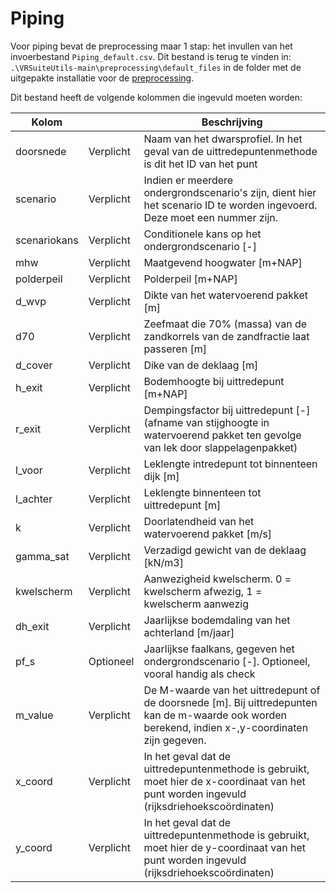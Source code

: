 # Piping

Voor piping bevat de preprocessing maar 1 stap: het invullen van het invoerbestand `Piping_default.csv`. Dit bestand is terug te vinden in: ```.\VRSuiteUtils-main\preprocessing\default_files``` in de folder met de uitgepakte installatie voor de [preprocessing](..\Installaties\VRUtils.md).

Dit bestand heeft de volgende kolommen die ingevuld moeten worden:

| Kolom       	 | 	         | Beschrijving                                                                                                                                                                                 	                                        |
|----------|-----------|---------------------------------------------------------------------------------------------------------------------------------------------------------------------------------------------------------------------------------------|
| doorsnede | Verplicht 	 | Naam van het dwarsprofiel. In het geval van de uittredepuntenmethode is dit het ID van het punt                                                                                                                                     	 |
| scenario | Verplicht 	 | Indien er meerdere ondergrondscenario's zijn, dient hier het scenario ID te worden ingevoerd. Deze moet een nummer zijn.                                                                                                              |
| scenariokans | Verplicht | Conditionele kans op het ondergrondscenario [-]                                                                                                                                                                                       |
| mhw      | Verplicht 	 | Maatgevend hoogwater [m+NAP]                                                                                                                                                                                                          |
| polderpeil | Verplicht 	 | Polderpeil [m+NAP]                                                                                                                                                                                                                    |
| d_wvp    | Verplicht 	 | Dikte van het watervoerend pakket [m]	                                                                                                                                                                                                |
| d70      | Verplicht 	 | Zeefmaat die 70% (massa) van de zandkorrels van de zandfractie laat passeren [m]	                                                                                                                                                     |
| d_cover 	 | Verplicht 	 | Dike van de deklaag [m]                                                                                                                                                                                                               |
| h_exit 	 |  Verplicht 	 | Bodemhoogte bij uittredepunt [m+NAP]	                                                                                                                                                                                                 |
| r_exit   | Verplicht 	 | Dempingsfactor bij uittredepunt [-] (afname van stijghoogte in watervoerend pakket ten gevolge van lek door slappelagenpakket)	                                                                                                       |
| l_voor  	 | Verplicht 	 | Leklengte intredepunt tot binnenteen dijk [m]                                                                                                                                                                                         |
| l_achter | Verplicht | Leklengte binnenteen tot uittredepunt [m]	                                                                                                                                                                                            |
| k  	     | Verplicht 	 | Doorlatendheid van het watervoerend pakket [m/s]	                                                                                                                                                                                     |
| gamma_sat | Verplicht 	 | Verzadigd gewicht van de deklaag [kN/m3]	                                                                                                                                                                                             |
| kwelscherm | Verplicht 	 | Aanwezigheid kwelscherm. 0 = kwelscherm afwezig, 1 = kwelscherm aanwezig	                                                                                                                                                             |
| dh_exit 	 | Verplicht 	 | Jaarlijkse bodemdaling van het achterland [m/jaar]	                                                                                                                                                                                   |
| pf_s 	   |  Optioneel | Jaarlijkse faalkans, gegeven het ondergrondscenario [-]. Optioneel, vooral handig als check	                                                                                                                                          |
| m_value  | Verplicht 	 | De M-waarde van het uittredepunt of de doorsnede [m]. Bij uittredepunten kan de m-waarde ook worden berekend, indien x-,y-coordinaten zijn gegeven. 	                                                                                 |
| x_coord  	 | Verplicht | In het geval dat de uittredepuntenmethode is gebruikt, moet hier de x-coordinaat van het punt worden ingevuld (rijksdriehoekscoördinaten)                                                                                             |
| y_coord  | Verplicht | In het geval dat de uittredepuntenmethode is gebruikt, moet hier de y-coordinaat van het punt worden ingevuld (rijksdriehoekscoördinaten)	                                                                                            |

